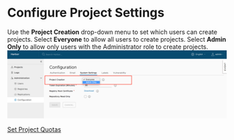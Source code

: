 # Configure Project Settings

Use the **Project Creation** drop-down menu to set which users can create projects. Select **Everyone** to allow all users to create projects. Select **Admin Only** to allow only users with the Administrator role to create projects.  
![browse project](../../img/new_proj_create.png)

[Set Project Quotas](set_project_quotas.md)
